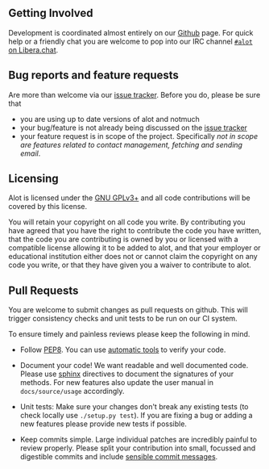 Getting Involved
----------------

Development is coordinated almost entirely on our [Github] page.
For quick help or a friendly chat you are welcome to pop into our IRC channel [`#alot` on Libera.chat][Libera].


Bug reports and feature requests
-----------------------------------
Are more than welcome via our [issue tracker][Issues].
Before you do, please be sure that

* you are using up to date versions of alot and notmuch
* your bug/feature is not already being discussed on the [issue tracker][ISSUES]
* your feature request is in scope of the project. Specifically *not in scope are
  features related to contact management, fetching and sending email*.


Licensing
---------
Alot is licensed under the [GNU GPLv3+][GPL3] and all code contributions will be covered by this license.

You will retain your copyright on all code you write.
By contributing you have agreed that you have the right to contribute the code
you have written, that the code you are contributing is owned by you or
licensed with a compatible license allowing it to be added to alot, and that
your employer or educational institution either does not or cannot claim the
copyright on any code you write, or that they have given you a waiver to contribute to alot.


Pull Requests
---------------
You are welcome to submit changes as pull requests on github.
This will trigger consistency checks and unit tests to be run on our CI system.

To ensure timely and painless reviews please keep the following in mind.

* Follow [PEP8]. You can use [automatic tools][pycodestyle] to verify your code.

* Document your code! We want readable and well documented code.
  Please use [sphinx] directives to document the signatures of your methods.
  For new features also update the user manual in `docs/source/usage` accordingly.

* Unit tests: Make sure your changes don't break any existing tests (to check
  locally use `./setup.py test`). If you are fixing a bug or adding a new
  features please provide new tests if possible.

* Keep commits simple. Large individual patches are incredibly painful to review properly.
  Please split your contribution into small, focussed and digestible commits
  and include [sensible commit messages][commitiquette].


[Github]: https://github.com/pazz/alot
[Issues]: https://github.com/pazz/alot/issues
[Libera]: https://web.libera.chat/#alot
[GPL3]: https://www.gnu.org/licenses/gpl-3.0.en.html
[PEP8]: https://www.python.org/dev/peps/pep-0008/
[pycodestyle]:https://github.com/PyCQA/pycodestyle
[sphinx]: https://www.sphinx-doc.org/en/master/usage/restructuredtext/field-lists.html
[commitiquette]: https://chris.beams.io/posts/git-commit/
